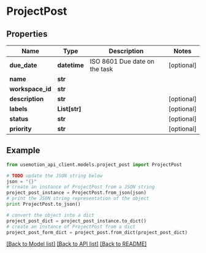 # ProjectPost


## Properties
Name | Type | Description | Notes
------------ | ------------- | ------------- | -------------
**due_date** | **datetime** | ISO 8601 Due date on the task | [optional] 
**name** | **str** |  | 
**workspace_id** | **str** |  | 
**description** | **str** |  | [optional] 
**labels** | **List[str]** |  | [optional] 
**status** | **str** |  | [optional] 
**priority** | **str** |  | [optional] 

## Example

```python
from usemotion_api_client.models.project_post import ProjectPost

# TODO update the JSON string below
json = "{}"
# create an instance of ProjectPost from a JSON string
project_post_instance = ProjectPost.from_json(json)
# print the JSON string representation of the object
print ProjectPost.to_json()

# convert the object into a dict
project_post_dict = project_post_instance.to_dict()
# create an instance of ProjectPost from a dict
project_post_form_dict = project_post.from_dict(project_post_dict)
```
[[Back to Model list]](../README.md#documentation-for-models) [[Back to API list]](../README.md#documentation-for-api-endpoints) [[Back to README]](../README.md)


